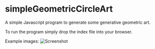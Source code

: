 # simpleGeometricCircleArt
A simple Javascript program to generate some generative geometric art.

To run the program simply drop the index file into your browser.

Example images:
![Screenshot](screenshot.png)

